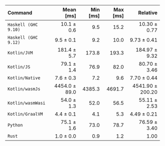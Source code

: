 | Command | Mean [ms] | Min [ms] | Max [ms] | Relative |
|:---|---:|---:|---:|---:|
| `Haskell (GHC 9.10)` | 10.1 ± 0.6 | 9.5 | 15.2 | 10.30 ± 0.77 |
| `Haskell (GHC 9.12)` | 9.5 ± 0.1 | 9.2 | 10.0 | 9.73 ± 0.41 |
| `Kotlin/JVM` | 181.4 ± 5.7 | 173.8 | 193.3 | 184.97 ± 9.32 |
| `Kotlin/JS` | 79.1 ± 1.4 | 76.9 | 82.0 | 80.70 ± 3.46 |
| `Kotlin/Native` | 7.6 ± 0.3 | 7.2 | 9.6 | 7.70 ± 0.44 |
| `Kotlin/wasmJs` | 4454.0 ± 89.0 | 4385.3 | 4691.7 | 4541.90 ± 200.20 |
| `Kotlin/wasmWasi` | 54.0 ± 1.3 | 52.0 | 56.5 | 55.11 ± 2.53 |
| `Kotlin/GraalVM` | 4.4 ± 0.1 | 4.1 | 5.3 | 4.49 ± 0.21 |
| `Python` | 75.1 ± 1.6 | 73.0 | 78.7 | 76.59 ± 3.40 |
| `Rust` | 1.0 ± 0.0 | 0.9 | 1.2 | 1.00 |
